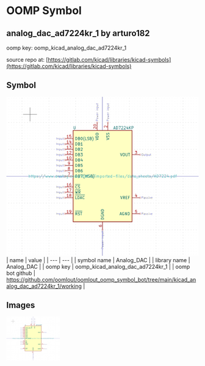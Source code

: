 # OOMP Symbol  
## analog_dac_ad7224kr_1  by arturo182  
  
oomp key: oomp_kicad_analog_dac_ad7224kr_1  
  
source repo at: [https://gitlab.com/kicad/libraries/kicad-symbols](https://gitlab.com/kicad/libraries/kicad-symbols)  
## Symbol  
  
[![working.png](working_600.png)](working.png)  
| name | value | 
| --- | --- | 
| symbol name | Analog_DAC | 
| library name | Analog_DAC | 
| oomp key | oomp_kicad_analog_dac_ad7224kr_1 | 
| oomp bot github | https://github.com/oomlout/oomlout_oomp_symbol_bot/tree/main/kicad_analog_dac_ad7224kr_1/working | 
## Images  
  
[![working.png](working_140.png)](working.png)  
